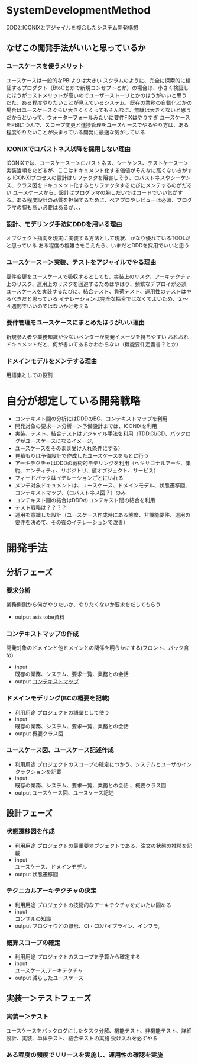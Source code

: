 # SystemDevelopmentMethod
DDDとICONIXとアジャイルを複合したシステム開発構想
## なぜこの開発手法がいいと思っているか
### ユースケースを使うメリット
ユースケースは一般的なPBIよりは大きい
スクラムのように、完全に探索的に検証するプロダクト（BtoCとかで新規コンセプトとか）の場合は、小さく検証したほうがコストメリットが高いのでユーザーストーリとかのほうがいいと思う
だた、ある程度やりたいことが見えているシステム、既存の業務の自動化とかの場合はユースケースぐらい大きくくくってもそんなに、無駄は大きくないと思う
だからといって、ウォーターフォールみたいに要件FIXはやりすぎ
ユースケースをPBIにつんで、スコープ変更と進捗管理をユースケースでやるやり方は、ある程度やりたいことが決まっている開発に最適な気がしている
### ICONIXでロバストネス以降を採用しない理由
ICONIXでは、ユースケースー＞ロバストネス、シーケンス、テストケースー＞実装当順をたどるが、ここはドキュメント化する価値がそんなに高くないきがする
ICONXIプロセスの設計はリファクタを阻害しそう、ロバストネスやシーケンス、クラス図をドキュメント化するとリファクタするたびにメンテするのがだるい
ユースケースから、設計はプログラマの腕しだいではコードでいい気がする。ある程度設計の品質を担保するために、ペアプロやレビューは必須、プログラマの腕も高い必要はあるが、、、

### 設計、モデリング手法にDDDを用いる理由
オブジェクト指向を現実に実装する方法として現状、かなり優れているTOOLだと思っている
ある程度の複雑さをこえたら、いまだとDDDを採用でいいと思う

### ユースケースー＞実装、テストをアジャイルでやる理由
要件変更をユースケースで吸収するとしても、実装上のリスク、アーキテクチャ上のリスク、運用上のリスクを回避するためはやはり、頻繁なデプロイが必須
ユースケースを実装するたびに、結合テスト、負荷テスト、運用性のテストはやるべきだと思っている
イテレーションは完全な探索ではなくてよいため、２〜４週間でいいのではないかと考える

### 要件管理をユースケースにまとめたほうがいい理由
新規参入者や業務知識が少ないベンダーが開発イメージを持ちやすい
おれおれドキュメントだと、何が書いてあるかわからない（機能要件定義書？とか）
### ドメインモデルをメンテする理由
用語集としての役割

# 自分が想定している開発戦略
* コンテキスト間の分析にはDDDのBC、コンテキストマップを利用
* 開発対象の要求ー＞分析ー＞予備設計までは、ICONIXを利用
* 実装、テスト、結合テストはアジャイル手法を利用（TDD,CI/CD、バックログがユースケースになるイメージ,
* ユースケースをそのまま受け入れ条件にする）
* 見積もりは予備設計で作成したユースケースをもとに行う
* アーキテクチャはDDDの戦術的モデリングを利用（ヘキサゴナルアーキ、集約、エンティティ、リポジトリ、値オブジェクト、サービス）
* フィードバックはイテレーションごとにいれる
* メンテ対象ドキュメントは、ユースケース、ドメインモデル、状態遷移図、コンテキストマップ、（ロバストネス図？）のみ
* コンテキスト間の結合はDDDのコンテキスト間の結合を利用
* テスト戦略は？？？？
* 運用を意識した設計（ユースケース作成時にある態度、非機能要件、運用の要件を決めて、その後のイテレーションで改善）

# 開発手法
## 分析フェーズ
### 要求分析
業務側側から何がやりたいか、やりたくないか要求をだしてもらう
* output
asis tobe資料
### コンテキストマップの作成
開発対象のドメインと他ドメインとの関係を明らかにする(フロント、バック含め)
* input   
既存の業務、システム、要求一覧、業務との会話 
* output
[コンテキストマップ](./contextmap_sample.drawio.svg)
### ドメインモデリング(BCの概要を記載)
* 利用用途
プロジェクトの語彙として使う
* input   
既存の業務、システム、要求一覧、業務との会話  
* output
概要クラス図
### ユースケース図、ユースケース記述作成
* 利用用途
プロジェクトのスコープの確定につかう、システムとユーザのインタラクションを記載
* input   
既存の業務、システム、要求一覧、業務との会話 、概要クラス図
* output
ユースケース図、ユースケース記述

## 設計フェーズ
### 状態遷移図を作成
* 利用用途
プロジェクトの最重要オブジェクトである、注文の状態の推移を記載
* input   
ユースケース、ドメインモデル
* output
状態遷移図
### テクニカルアーキテクチャの決定
* 利用用途
プロジェクトの技術的なアーキテクチャをだいたい固める
* input   
コンサルの知識
* output
プロジェウとの雛形、CI・CDパイプライン、インフラ,
### 概算スコープの確定
* 利用用途
プロジェクトのスコープを予算から確定する
* input   
ユースケース,アーキテクチャ
* output
減らしたユースケース

## 実装ー＞テストフェーズ
### 実装ー＞テスト
ユースケースをバックログにしたタスク分解、機能テスト、非機能テスト、詳細設計、実装、単体テスト、結合テストの実施
受け入れを必ずやる
### ある程度の頻度でリリースを実施し、運用性の確認を実施